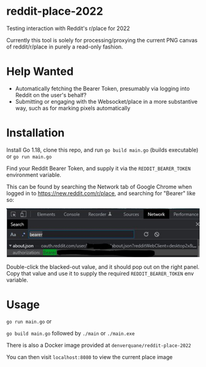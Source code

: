 # reddit-place-2022
Testing interaction with Reddit's r/place for 2022

Currently this tool is solely for processing/proxying the current PNG canvas of reddit/r/place in purely a read-only fashion.

# Help Wanted
- Automatically fetching the Bearer Token, presumably via logging into Reddit on the user's behalf?
- Submitting or engaging with the Websocket/place in a more substantive way, such as for marking pixels automatically

# Installation
Install Go 1.18, clone this repo, and run `go build main.go` (builds executable) or `go run main.go`

Find your Reddit Bearer Token, and supply it via the `REDDIT_BEARER_TOKEN` environment variable.

This can be found by searching the Network tab of Google Chrome
when logged in to https://new.reddit.com/r/place, and searching for "Bearer" like so:

![](bearer.png)

Double-click the blacked-out value, and it should pop out on the right panel. Copy that value and use it to supply the
required `REDDIT_BEARER_TOKEN` env variable.

# Usage
`go run main.go` or 

`go build main.go` followed by `./main` or `./main.exe`

There is also a Docker image provided at `denverquane/reddit-place-2022`

You can then visit `localhost:8080` to view the current place image